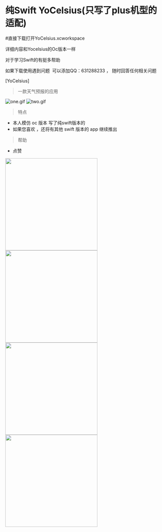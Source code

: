 # 纯Swift YoCelsius(只写了plus机型的适配)

#直接下载打开YoCelsius.xcworkspace

详细内容和Yocelsius的Oc版本一样

对于学习Swift的有挺多帮助

如果下载使用遇到问题  可以添加QQ：631288233 ， 随时回答任何相关问题

 [YoCelsius]

> 一款天气预报的应用

![one.gif](http://images.cnitblog.com/blog2015/607542/201504/211608037347783.gif) ![two.gif](http://images.cnitblog.com/blog2015/607542/201504/211608153124546.gif) 

> 特点

* 本人模仿 oc 版本 写了纯swift版本的
* 如果您喜欢 ，还将有其他 swift 版本的 app 继续推出

> 帮助

* 点赞


<img src="http://images2015.cnblogs.com/blog/607542/201511/607542-20151116202907436-992788389.gif" width="290" align="top"><img src="http://images2015.cnblogs.com/blog/607542/201511/607542-20151117153339436-1227969788.gif" width="290" align="top"><img src="http://images2015.cnblogs.com/blog/607542/201511/607542-20151117113153374-1370793997.gif" width="290" align="top">
<img src="http://images2015.cnblogs.com/blog/607542/201511/607542-20151118112108890-1975317749.gif" width="290" align="top">
